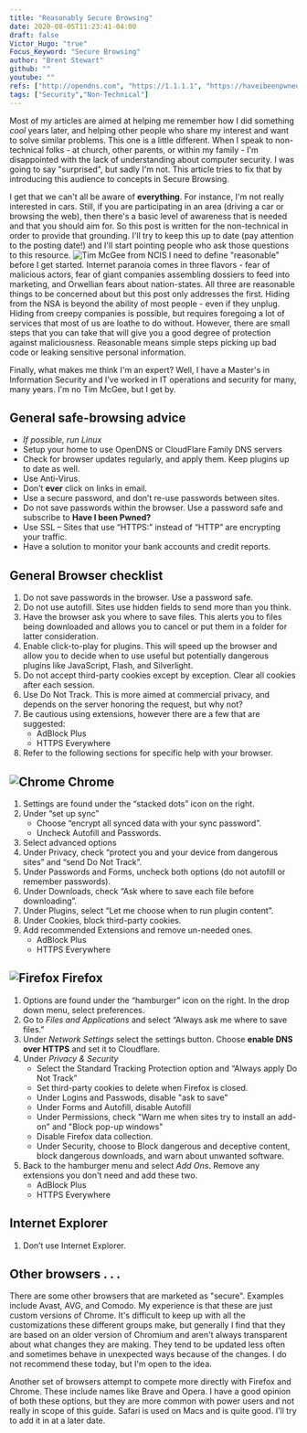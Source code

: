 ```yaml
---
title: "Reasonably Secure Browsing"
date: 2020-08-05T11:23:41-04:00
draft: false
Victor_Hugo: "true"
Focus_Keyword: "Secure Browsing"
author: "Brent Stewart"
github: ""
youtube: ""
refs: ["http://opendns.com", "https://1.1.1.1", "https://haveibeenpwned.com/"]
tags: ["Security","Non-Technical"]
---
```

Most of my articles are aimed at helping me remember how I did something _cool_ years later, and helping other people who share my interest and want to solve similar problems.  This one is a little different.  When I speak to non-technical folks - at church, other parents, or within my family - I'm disappointed with the lack of understanding about computer security.  I was going to say "surprised", but sadly I'm not.  This article tries to fix that by introducing this audience to concepts in Secure Browsing.

I get that we can't all be aware of __everything__.  For instance, I'm not really interested in cars.  Still, if you are participating in an area (driving a car or browsing the web), then there's a basic level of awareness that is needed and that you should aim for.  So this post is written for the non-technical in order to provide that grounding.  I'll try to keep this up to date (pay attention to the posting date!) and I'll start pointing people who ask those questions to this resource.
 ![Tim McGee from NCIS](https://upload.wikimedia.org/wikipedia/en/0/09/Timmcgee.jpg#floatleft)
I need to define "reasonable" before I get started.  Internet paranoia comes in three flavors - fear of malicious actors, fear of giant companies assembling dossiers to feed into marketing, and Orwellian fears about nation-states.  All three are reasonable things to be concerned about but this post only addresses the first.  Hiding from the NSA is beyond the ability of most people - even if they unplug.  Hiding from creepy companies is possible, but requires foregoing a lot of services that most of us are loathe to do without.  However, there are small steps that you can take that will give you a good degree of protection against maliciousness.  Reasonable means simple steps picking up bad code or leaking sensitive personal information.

Finally, what makes me think I'm an expert?  Well, I have a Master's in Information Security and I've worked in IT operations and security for many, many years.  I'm no Tim McGee, but I get by.

## General safe-browsing advice
* _If possible, run Linux_
* Setup your home to use OpenDNS or CloudFlare Family DNS servers
* Check for browser updates regularly, and apply them.  Keep plugins up to date as well.
* Use Anti-Virus.
* Don’t __ever__ click on links in email.
* Use a secure password, and don’t re-use passwords between sites.
* Do not save passwords within the browser. Use a password safe and subscribe to __Have I been Pwned?__
* Use SSL – Sites that use “HTTPS:” instead of “HTTP” are encrypting your traffic.
* Have a solution to monitor your bank accounts and credit reports.

## General Browser checklist
1. Do not save passwords in the browser.  Use a password safe.
2. Do not use autofill.  Sites use hidden fields to send more than you think.
3. Have the browser ask you where to save files.  This alerts you to files being downloaded and allows you to cancel or put them in a folder for latter consideration.
4. Enable click-to-play for plugins.  This will speed up the browser and allow you to decide when to use useful but potentially dangerous plugins like JavaScript, Flash, and Silverlight.
5. Do not accept third-party cookies except by exception.  Clear all cookies after each session.
6. Use Do Not Track.  This is more aimed at commercial privacy, and depends on the server honoring the request, but why not?
7. Be cautious using extensions, however there are a few that are suggested:
   * AdBlock Plus
   * HTTPS Everywhere
8. Refer to the following sections for specific help with your browser.

## ![Chrome](https://www.mozilla.org/media/protocol/img/logos/firefox/browser/logo-lg-high-res.fbc7ffbb50fd.png#floatright) Chrome
1. Settings are found under the “stacked dots” icon on the right.
2. Under “set up sync”
   * Choose “encrypt all synced data with your sync password”.
   * Uncheck Autofill and Passwords.
3. Select advanced options
4. Under Privacy, check “protect you and your device from dangerous sites” and “send Do Not Track”.
5. Under Passwords and Forms, uncheck both options (do not autofill or remember passwords).
6. Under Downloads, check “Ask where to save each file before downloading”.
7. Under Plugins, select “Let me choose when to run plugin content”.
8. Under Cookies, block third-party cookies.
9. Add recommended Extensions and remove un-needed ones.
   * AdBlock Plus
   * HTTPS Everywhere

## ![Firefox](https://p1.hiclipart.com/preview/498/1015/635/mozilla-sleek-icons-firefox-256x256-mozilla-firefox-logo-png-clipart.jpg#floatright) Firefox
1. Options are found under the “hamburger” icon on the right.  In the drop down menu, select preferences.
2. Go to _Files and Applications_ and select “Always ask me where to save files.”
3. Under _Network Settings_ select the settings button.  Choose __enable DNS over HTTPS__ and set it to Cloudflare.
3. Under _Privacy & Security_
   * Select the Standard Tracking Protection option and “Always apply Do Not Track”
   * Set third-party cookies to delete when Firefox is closed.
   * Under Logins and Passwods, disable "ask to save"
   * Under Forms and Autofill, disable Autofill
   * Under Permissions, check "Warn me when sites try to install an add-on" and "Block pop-up windows"
   * Disable Firefox data collection.
   * Under Security, choose to Block dangerous and deceptive content, block dangerous downloads, and warn about unwanted software.
7. Back to the hamburger menu and select _Add Ons_.  Remove any extensions you don't need and add these two.
   * AdBlock Plus
   * HTTPS Everywhere

## Internet Explorer
1. Don’t use Internet Explorer.

## Other browsers . . .
There are some other browsers that are marketed as "secure".  Examples include Avast, AVG, and Comodo.  My experience is that these are just custom versions of Chrome.  It's difficult to keep up with all the customizations these different groups make, but generally I find that they are based on an older version of Chromium and aren't always transparent about what changes they are making.  They tend to be updated less often and sometimes behave in unexpected ways because of the changes.  I do not recommend these today, but I'm open to the idea.

Another set of browsers attempt to compete more directly with Firefox and Chrome.  These include names like Brave and Opera.  I have a good opinion of both these options, but they are more common with power users and not really in scope of this guide.  Safari is used on Macs and is quite good.  I'll try to add it in at a later date.